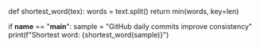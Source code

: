 def shortest_word(tex):
    words = text.split()
    return min(words, key=len)

if __name__ == "__main__":
    sample = "GitHub daily commits improve consistency"
    print(f"Shortest word: {shortest_word(sample)}")

